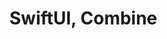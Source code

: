 # SwiftUI, Combine
<!--Reactive programming -->

<!--Objective C -->
<!--Swift -->
<!--Unit testing principles-->
<!--Map framework-->
<!---->
<!-------->
<!--4 years experience-->
<!--Swift, Objective C, iOS frameworks, Restful API, mobile architecture, mobile security - banking apps,problem-solving, high level of attention to detail-->

<!--# Note some function in iOS not use in Apple watch-->
<!--# Sep6,24 Property auto obsever change to redraw UI -->
<!--# Add money lover track log-->

<!--Sep11, 24 - Completely code to LikeLion review - Add more repository prj for Yahoo mail requires-->

